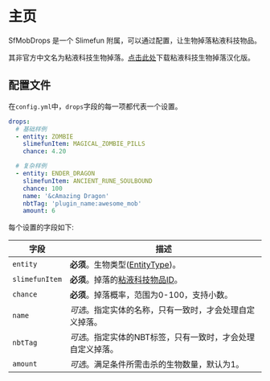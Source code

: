 # 主页

SfMobDrops 是一个 Slimefun 附属，可以通过配置，让生物掉落粘液科技物品。

其非官方中文名为粘液科技生物掉落。[点击此处](/Install#SfMobDrops)下载粘液科技生物掉落汉化版。

## 配置文件

在`config.yml`中，`drops`字段的每一项都代表一个设置。  

```yaml
drops:
  # 基础样例
  - entity: ZOMBIE
    slimefunItem: MAGICAL_ZOMBIE_PILLS
    chance: 4.20

  # 复杂样例
  - entity: ENDER_DRAGON
    slimefunItem: ANCIENT_RUNE_SOULBOUND
    chance: 100
    name: '&cAmazing Dragon'
    nbtTag: 'plugin_name:awesome_mob'
    amount: 6
```

每个设置的字段如下:

| 字段 | 描述 |
| -------- | -------- |
| `entity` | **必须**。生物类型([EntityType](https://hub.spigotmc.org/javadocs/spigot/org/bukkit/entity/EntityType.html))。 |
| `slimefunItem` | **必须**。掉落的[粘液科技物品ID](https://slimefun-helper.guizhanss.cn/)。 |
| `chance` | **必须**。掉落概率，范围为0-100，支持小数。 |
| `name` | *可选*。指定实体的名称，只有一致时，才会处理自定义掉落。 |
| `nbtTag` | *可选*。指定实体的NBT标签，只有一致时，才会处理自定义掉落。 |
| `amount` | *可选*。满足条件所需击杀的生物数量，默认为1。 |
